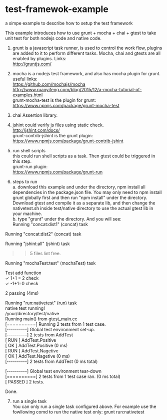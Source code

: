 # test-framewok-example
a simpe example to describe how to setup the test framework

This example introduces how to use grunt + mocha + chai + gtest to take unit test for both nodejs code and native code.

1. grunt
is a javascript task runner, is used to control the work flow, plugins are added to it to perform different tasks. Mocha, chai and gtests are all enabled by plugins.
Links:</br>
http://gruntjs.com/

2. mocha
is a nodejs test framework, and also has mocha plugin for grunt.
useful links:</br>
https://github.com/mochajs/mocha</br>
http://www.ruanyifeng.com/blog/2015/12/a-mocha-tutorial-of-examples.html</br>
grunt-mocha-test is the plugin for grunt:</br>
https://www.npmjs.com/package/grunt-mocha-test</br>

3. chai
Assertion library.

4. jshint
could verify js files using static check.</br>
http://jshint.com/docs/</br>
grunt-contrib-jshint is the grunt plugin:</br>
https://www.npmjs.com/package/grunt-contrib-jshint</br>

5. run shell scripts</br>
this could run shell scripts as a task.  Then gtest could be triggered in this step.</br>
grunt-run plugin:</br>
https://www.npmjs.com/package/grunt-run</br>

6. steps to run</br>
a. download this example and under the directory, npm install all dependencies in the package.json file.
You may only need to npm install grunt globally first and then run "npm install" under the directory.
Download gtest and compile it as a separate lib, and then change the nativetest.sh inside test/native directory
to use the actual gtest lib in your machine.</br>
b. type "grunt" under the directory. And you will see:</br>
Running "concat:dist1" (concat) task</br>

Running "concat:dist2" (concat) task</br>

Running "jshint:all" (jshint) task</br>
>> 5 files lint free.</br>

Running "mochaTest:test" (mochaTest) task</br>


  Test add function</br>
    ✓ 1+1 = 2 check</br>
    ✓ -1+1=0 check</br>


  2 passing (4ms)</br>


Running "run:nativetest" (run) task</br>
native test running!</br>
/your/directory/test/native</br>
Running main() from gtest_main.cc</br>
[==========] Running 2 tests from 1 test case.</br>
[----------] Global test environment set-up.</br>
[----------] 2 tests from AddTest</br>
[ RUN      ] AddTest.Positive</br>
[       OK ] AddTest.Positive (0 ms)</br>
[ RUN      ] AddTest.Nagetive</br>
[       OK ] AddTest.Nagetive (0 ms)</br>
[----------] 2 tests from AddTest (0 ms total)</br>

[----------] Global test environment tear-down</br>
[==========] 2 tests from 1 test case ran. (0 ms total)</br>
[  PASSED  ] 2 tests.</br>

Done.</br>

7. run a single task</br>
You can only run a single task configured above. For example use the fowllowing comd to  run the native test only:
grunt run:nativetest
  
